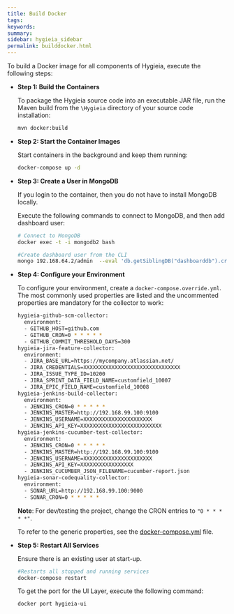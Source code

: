 ```yaml
---
title: Build Docker
tags:
keywords:
summary:
sidebar: hygieia_sidebar
permalink: builddocker.html
---
```


To build a Docker image for all components of Hygieia, execute the following steps:

*	**Step 1: Build the Containers**

	To package the Hygieia source code into an executable JAR file, run the Maven build from the `\Hygieia` directory of your source code installation:

	```bash
	mvn docker:build
	```

*	**Step 2: Start the Container Images**

	Start containers in the background and keep them running:

	```bash
	docker-compose up -d
	```

*	**Step 3: Create a User in MongoDB**

	If you login to the container, then you do not have to install MongoDB locally.

	Execute the following commands to connect to MongoDB, and then add dashboard user:

	```bash
	# Connect to MongoDB
	docker exec -t -i mongodb2 bash

	#Create dashboard user from the CLI
	mongo 192.168.64.2/admin  --eval 'db.getSiblingDB("dashboarddb").createUser({user: "dashboarduser", pwd: "dbpassword", roles: [{role: "readWrite", db: "dashboarddb"}]})'
	```

*	**Step 4: Configure your Environment**

	To configure your environment, create a `docker-compose.override.yml`. The most commonly used properties are listed and the uncommented properties are mandatory for the collector to work:

	```bash
	hygieia-github-scm-collector:
	  environment:
	  - GITHUB_HOST=github.com
	  - GITHUB_CRON=0 * * * * *
	  - GITHUB_COMMIT_THRESHOLD_DAYS=300
	hygieia-jira-feature-collector:
	  environment:
	  - JIRA_BASE_URL=https://mycompany.atlassian.net/
	  - JIRA_CREDENTIALS=XXXXXXXXXXXXXXXXXXXXXXXXXXXXXXX
	  - JIRA_ISSUE_TYPE_ID=10200
	  - JIRA_SPRINT_DATA_FIELD_NAME=customfield_10007
	  - JIRA_EPIC_FIELD_NAME=customfield_10008
	hygieia-jenkins-build-collector:
	  environment:
	  - JENKINS_CRON=0 * * * * *
	  - JENKINS_MASTER=http://192.168.99.100:9100
	  - JENKINS_USERNAME=XXXXXXXXXXXXXXXXXXXXXX
	  - JENKINS_API_KEY=XXXXXXXXXXXXXXXXXXXXXXXXXX
	hygieia-jenkins-cucumber-test-collector:
	  environment:
	  - JENKINS_CRON=0 * * * * *
	  - JENKINS_MASTER=http://192.168.99.100:9100
	  - JENKINS_USERNAME=XXXXXXXXXXXXXXXXXXXXXX
	  - JENKINS_API_KEY=XXXXXXXXXXXXXXXXX
	  - JENKINS_CUCUMBER_JSON_FILENAME=cucumber-report.json
	hygieia-sonar-codequality-collector:
	  environment:
	  - SONAR_URL=http://192.168.99.100:9000
	  - SONAR_CRON=0 * * * * *
	```
	**Note**: For dev/testing the project, change the CRON entries to `"0 * * * * *"`.

	To refer to the generic properties, see the [docker-compose.yml](https://github.com/capitalone/Hygieia/blob/master/docker-compose.yml) file.

*	**Step 5: Restart All Services**

	Ensure there is an existing user at start-up.

	```bash
	#Restarts all stopped and running services
	docker-compose restart
	```

	To get the port for the UI Layer, execute the following command:

	```bash
	docker port hygieia-ui
	```

